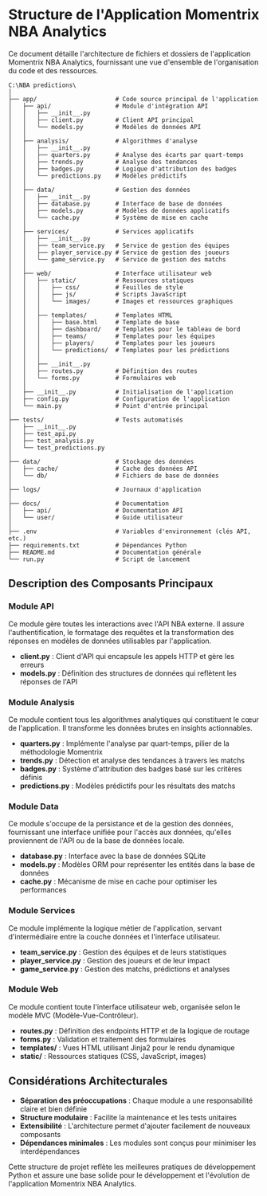 # Structure de l'Application Momentrix NBA Analytics

Ce document détaille l'architecture de fichiers et dossiers de l'application Momentrix NBA Analytics, fournissant une vue d'ensemble de l'organisation du code et des ressources.

```
C:\NBA predictions\
│
├── app/                      # Code source principal de l'application
│   ├── api/                  # Module d'intégration API
│   │   ├── __init__.py
│   │   ├── client.py         # Client API principal
│   │   └── models.py         # Modèles de données API
│   │
│   ├── analysis/             # Algorithmes d'analyse
│   │   ├── __init__.py
│   │   ├── quarters.py       # Analyse des écarts par quart-temps
│   │   ├── trends.py         # Analyse des tendances
│   │   ├── badges.py         # Logique d'attribution des badges
│   │   └── predictions.py    # Modèles prédictifs
│   │
│   ├── data/                 # Gestion des données
│   │   ├── __init__.py
│   │   ├── database.py       # Interface de base de données
│   │   ├── models.py         # Modèles de données applicatifs
│   │   └── cache.py          # Système de mise en cache
│   │
│   ├── services/             # Services applicatifs
│   │   ├── __init__.py
│   │   ├── team_service.py   # Service de gestion des équipes
│   │   ├── player_service.py # Service de gestion des joueurs
│   │   └── game_service.py   # Service de gestion des matchs
│   │
│   ├── web/                  # Interface utilisateur web
│   │   ├── static/           # Ressources statiques
│   │   │   ├── css/          # Feuilles de style
│   │   │   ├── js/           # Scripts JavaScript
│   │   │   └── images/       # Images et ressources graphiques
│   │   │
│   │   ├── templates/        # Templates HTML
│   │   │   ├── base.html     # Template de base
│   │   │   ├── dashboard/    # Templates pour le tableau de bord
│   │   │   ├── teams/        # Templates pour les équipes
│   │   │   ├── players/      # Templates pour les joueurs
│   │   │   └── predictions/  # Templates pour les prédictions
│   │   │
│   │   ├── __init__.py
│   │   ├── routes.py         # Définition des routes
│   │   └── forms.py          # Formulaires web
│   │
│   ├── __init__.py           # Initialisation de l'application
│   ├── config.py             # Configuration de l'application
│   └── main.py               # Point d'entrée principal
│
├── tests/                    # Tests automatisés
│   ├── __init__.py
│   ├── test_api.py
│   ├── test_analysis.py
│   └── test_predictions.py
│
├── data/                     # Stockage des données
│   ├── cache/                # Cache des données API
│   └── db/                   # Fichiers de base de données
│
├── logs/                     # Journaux d'application
│
├── docs/                     # Documentation
│   ├── api/                  # Documentation API
│   └── user/                 # Guide utilisateur
│
├── .env                      # Variables d'environnement (clés API, etc.)
├── requirements.txt          # Dépendances Python
├── README.md                 # Documentation générale
└── run.py                    # Script de lancement
```

## Description des Composants Principaux

### Module API

Ce module gère toutes les interactions avec l'API NBA externe. Il assure l'authentification, le formatage des requêtes et la transformation des réponses en modèles de données utilisables par l'application.

- **client.py** : Client d'API qui encapsule les appels HTTP et gère les erreurs
- **models.py** : Définition des structures de données qui reflètent les réponses de l'API

### Module Analysis

Ce module contient tous les algorithmes analytiques qui constituent le cœur de l'application. Il transforme les données brutes en insights actionnables.

- **quarters.py** : Implémente l'analyse par quart-temps, pilier de la méthodologie Momentrix
- **trends.py** : Détection et analyse des tendances à travers les matchs
- **badges.py** : Système d'attribution des badges basé sur les critères définis
- **predictions.py** : Modèles prédictifs pour les résultats des matchs

### Module Data

Ce module s'occupe de la persistance et de la gestion des données, fournissant une interface unifiée pour l'accès aux données, qu'elles proviennent de l'API ou de la base de données locale.

- **database.py** : Interface avec la base de données SQLite
- **models.py** : Modèles ORM pour représenter les entités dans la base de données
- **cache.py** : Mécanisme de mise en cache pour optimiser les performances

### Module Services

Ce module implémente la logique métier de l'application, servant d'intermédiaire entre la couche données et l'interface utilisateur.

- **team_service.py** : Gestion des équipes et de leurs statistiques
- **player_service.py** : Gestion des joueurs et de leur impact
- **game_service.py** : Gestion des matchs, prédictions et analyses

### Module Web

Ce module contient toute l'interface utilisateur web, organisée selon le modèle MVC (Modèle-Vue-Contrôleur).

- **routes.py** : Définition des endpoints HTTP et de la logique de routage
- **forms.py** : Validation et traitement des formulaires
- **templates/** : Vues HTML utilisant Jinja2 pour le rendu dynamique
- **static/** : Ressources statiques (CSS, JavaScript, images)

## Considérations Architecturales

- **Séparation des préoccupations** : Chaque module a une responsabilité claire et bien définie
- **Structure modulaire** : Facilite la maintenance et les tests unitaires
- **Extensibilité** : L'architecture permet d'ajouter facilement de nouveaux composants
- **Dépendances minimales** : Les modules sont conçus pour minimiser les interdépendances

Cette structure de projet reflète les meilleures pratiques de développement Python et assure une base solide pour le développement et l'évolution de l'application Momentrix NBA Analytics.